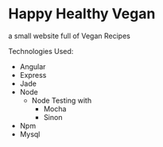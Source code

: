# Happy Healthy Vegan
a small website full of Vegan Recipes

Technologies Used:
- Angular
- Express
- Jade
- Node
    - Node Testing with 
        - Mocha
        - Sinon
- Npm
- Mysql

